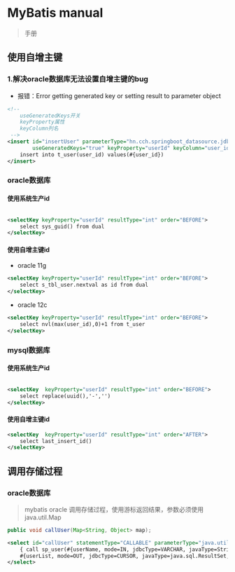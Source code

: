 # MyBatis manual
> 手册



## 使用自增主键

### 1.解决oracle数据库无法设置自增主键的bug

- 报错：Error getting generated key or setting result to parameter object



```xml
<!--
    useGeneratedKeys开关
    keyProperty属性
    keyColumn列名
 -->
<insert id="insertUser" parameterType="hn.cch.springboot_datasource.jdbc.dto.User"
        useGeneratedKeys="true" keyProperty="userId" keyColumn="user_id">
    insert into t_user(user_id) values(#{user_id})
</insert>

```

### oracle数据库

#### 使用系统生产id
```xml

<selectKey keyProperty="userId" resultType="int" order="BEFORE">
    select sys_guid() from dual
</selectKey>

```
#### 使用自增主键id

- oracle 11g
```xml
<selectKey keyProperty="userId" resultType="int" order="BEFORE">
    select s_tbl_user.nextval as id from dual
</selectKey>
```

- oracle 12c
```xml
<selectKey keyProperty="userId" resultType="int" order="BEFORE">
    select nvl(max(user_id),0)+1 from t_user
</selectKey>
```


### mysql数据库

#### 使用系统生产id
```xml

<selectKey  keyProperty="userId" resultType="int" order="BEFORE">
    select replace(uuid(),'-','')
</selectKey>
```
#### 使用自增主键id
```xml
<selectKey  keyProperty="userId" resultType="int" order="AFTER">
    select last_insert_id()
</selectKey>
```

## 调用存储过程

### oracle数据库

> mybatis oracle 调用存储过程，使用游标返回结果，参数必须使用java.util.Map

```java
public void callUser(Map<String, Object> map);
```

```xml
<select id="callUser" statementType="CALLABLE" parameterType="java.util.Map">
    { call sp_user(#{userName, mode=IN, jdbcType=VARCHAR, javaType=String},
    #{userList, mode=OUT, jdbcType=CURSOR, javaType=java.sql.ResultSet, resultMap=userMap}) }
</select>
```
